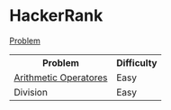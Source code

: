 # HackerRank

<a href="https://github.com/xbeatzsec/HackerRank/edit/main/Arithmetic_Operators.py">Problem</a>

<table>
  <tr>
    <th>Problem</th>
    <th>Difficulty</th>
  </tr>
  <tr>
    <td><a href="https://github.com/xbeatzsec/HackerRank/edit/main/Arithmetic_Operators.py">Arithmetic Operatores</a></td>
    <td>Easy</td>
  </tr>
  <tr>
    <td>Division</td>
    <td>Easy</td>
  </tr>
</table>

</body>
